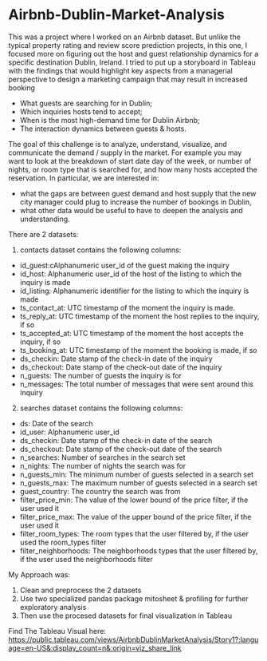 # Airbnb-Dublin-Market-Analysis

This was a project where I worked on an Airbnb dataset. But unlike the typical property rating and review score prediction projects, in this one, I focused more on figuring out the host and guest relationship dynamics for a specific destination Dublin, Ireland. I tried to put up a storyboard in Tableau with the findings that would highlight key aspects from a managerial perspective to design a marketing campaign that may result in increased booking

- What guests are searching for in Dublin;
- Which inquiries hosts tend to accept;
- When is the most high-demand time for Dublin Airbnb; 
- The interaction dynamics between guests & hosts.

The goal of this challenge is to analyze, understand, visualize, and communicate the demand / supply in the market. For example you may want to look at the breakdown of start date day of the week, or number of nights, or room type that is searched for, and how many hosts accepted the reservation. In particular, we are interested in:

- what the gaps are between guest demand and host supply that the new city manager could plug to increase the number of bookings in Dublin,
- what other data would be useful to have to deepen the analysis and understanding.

There are 2 datasets: 

1. contacts dataset contains the following columns:

- id_guest:cAlphanumeric user_id of the guest making the inquiry
- id_host: Alphanumeric user_id of the host of the listing to which the inquiry is made
- id_listing: Alphanumeric identifier for the listing to which the inquiry is made
- ts_contact_at: UTC timestamp of the moment the inquiry is made.
- ts_reply_at: UTC timestamp of the moment the host replies to the inquiry, if so
- ts_accepted_at: UTC timestamp of the moment the host accepts the inquiry, if so
- ts_booking_at: UTC timestamp of the moment the booking is made, if so
- ds_checkin: Date stamp of the check-in date of the inquiry
- ds_checkout: Date stamp of the check-out date of the inquiry
- n_guests: The number of guests the inquiry is for
- n_messages: The total number of messages that were sent around this inquiry

2. searches dataset contains the following columns:

- ds: Date of the search
- id_user: Alphanumeric user_id
- ds_checkin: Date stamp of the check-in date of the search
- ds_checkout: Date stamp of the check-out date of the search
- n_searches: Number of searches in the search set
- n_nights: The number of nights the search was for
- n_guests_min: The minimum number of guests selected in a search set
- n_guests_max: The maximum number of guests selected in a search set
- guest_country: The country the search was from
- filter_price_min: The value of the lower bound of the price filter, if the user used it
- filter_price_max: The value of the upper bound of the price filter, if the user used it
- filter_room_types: The room types that the user filtered by, if the user used the room_types filter
- filter_neighborhoods: The neighborhoods types that the user filtered by, if the user used the neighborhoods filter


My Approach was:
1. Clean and preprocess the 2 datasets
2. Use two specialized pandas package mitosheet & profiling for further exploratory analysis
3. Then use the procesed datasets for final visualization in Tableau

Find The Tableau Visual here: 
https://public.tableau.com/views/AirbnbDublinMarketAnalysis/Story1?:language=en-US&:display_count=n&:origin=viz_share_link
